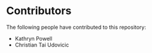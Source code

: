 # Contributors
The following people have contributed to this repository:

- Kathryn Powell
- Christian Tai Udovicic
